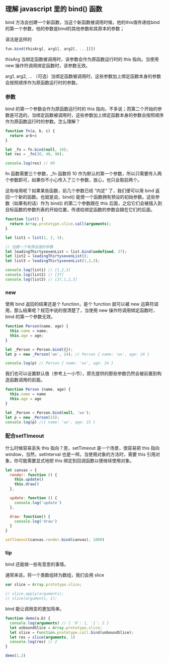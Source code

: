 ## 理解 javascript 里的 bind() 函数

bind 方法会创建一个新函数，当这个新函数被调用时候，他的this值传递给bind的第一个参数，他的参数是bind的其他参数和其原本的参数；

语法是这样的

```js
fun.bind(thisArg[, arg1[, arg2[, ...]]])
```

thisArg 当绑定函数被调用时，该参数会作为原函数运行时的 this 指向。当使用 new 操作符调用绑定函数时，该参数无效。

arg1, arg2, … （可选）当绑定函数被调用时，这些参数加上绑定函数本身的参数会按照顺序作为原函数运行时的参数。

### 参数

bind 的第一个参数会作为原函数运行时的 this 指向，不多说；而第二个开始的参数是可选的，当绑定函数被调用时，这些参数加上绑定函数本身的参数会按照顺序作为原函数运行时的参数。怎么理解？

```js
function fn(a, b, c) {
  return a+b+c
}

let _fn = fn.bind(null, 10);
let res = _fn(30, 40, 90);

console.log(res) // 80
```

fn 函数需要三个参数，_fn 函数将 10 作为默认的第一个参数，所以只需要传入两个参数即可，如果你不小心传入了三个参数，放心，也只会取前两个。

这有啥用呢？如果某些函数，前几个参数已经 “内定” 了，我们便可以用 bind 返回一个新的函数。也就是说，bind() 能使一个函数拥有预设的初始参数。这些参数（如果有的话）作为 bind() 的第二个参数跟在 this 后面，之后它们会被插入到目标函数的参数列表的开始位置，传递给绑定函数的参数会跟在它们的后面。

```js
function list() {
  return Array.prototype.slice.call(arguments);
}

let list1 = list(1, 2, 3);

// 创建一个有预设值的参数
let leadingThirtysevenList = list.bind(undefined, 37);
let list2 = leadingThirtysevenList();
let list3 = leadingThirtysevenList(1,2,3);

console.log(list1) // [1,2,3]
console.log(list2) // [37]
console.log(list3) // [37,1,2,3]
```

### new

使用 bind 返回的结果还是个 function，是个 function 就可以被 new 运算符调用，那么结果呢？规范中说的很清楚了，当使用 new 操作符调用绑定函数时，bind 的第一个参数无效。

```js
function Person(name, age) {
  this.name = name;
  this.age = age;
}

let _Person = Person.bind({});
let p = new _Person('wx', 24); // Person { name: 'wx', age: 24 }

console.log(p) // Person { name: 'wx', age: 24 }
```

我们也可以设置默认值（参考上一小节），原先提供的那些参数仍然会被前置到构造函数调用的前面。

```js
function Person (name, age) {
  this.name = name
  this.age = age
}

let _Person = Person.bind(null, 'wx');
let p = new _Person(15);
console.log(p) //{ name: 'wx', age: 15 }
```

### 配合setTimeout

什么时候容易丢失 this 指向？恩，setTimeout 是一个场景，很容易把 this 指向 window，当然，setInterval 也是一样。当使用对象的方法时，需要 this 引用对象，你可能需要显式地把 this 绑定到回调函数以便继续使用对象。

```js
let canvas = {
  render: function () {
    this.update()
    this.draw()
  },

  update: function () {
    console.log('update')
  },

  draw: function() {
    console.log('draw')
  }
}

setTimeout(canvas.render.bind(canvas), 1000)
```

### tip

bind 还能做一些有意思的事情。

通常来说，将一个类数组转为数组，我们会用 slice

```js
var slice = Array.prototype.slice;

// slice.apply(arguments);
// slice(arguments, 1);
```

bind 能让调用变的更加简单。

```js
function demo(a,b) {
  console.log(arguments) // { '0': 1, '1': 2 }
  let unboundSlice = Array.prototype.slice;
  let slice = Function.prototype.call.bind(unboundSlice);
  let res = slice(arguments, 1)
  console.log(res) // 2
}

demo(1,2)
```